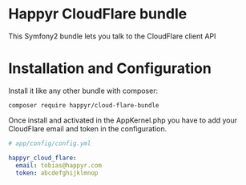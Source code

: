 # Happyr CloudFlare bundle

This Symfony2 bundle lets you talk to the CloudFlare client API

# Installation and Configuration

Install it like any other bundle with composer:

```
composer require happyr/cloud-flare-bundle
```

Once install and activated in the AppKernel.php you have to add your CloudFlare email and token in the configuration.

``` yaml
# app/config/config.yml

happyr_cloud_flare:
  email: tobias@happyr.com
  token: abcdefghijklmnop

```

